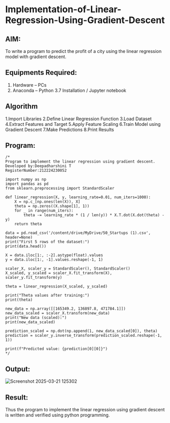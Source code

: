 # Implementation-of-Linear-Regression-Using-Gradient-Descent

## AIM:
To write a program to predict the profit of a city using the linear regression model with gradient descent.

## Equipments Required:
1. Hardware – PCs
2. Anaconda – Python 3.7 Installation / Jupyter notebook

## Algorithm

1.Import Libraries
2.Define Linear Regression Function
3.Load Dataset
4.Extract Features and Target
5.Apply Feature Scaling
6.Train Model using Gradient Descent
7.Make Predictions
8.Print Results

## Program:
```
/*
Program to implement the linear regression using gradient descent.
Developed by:Deepadharshini T 
RegisterNumber:212224230052

import numpy as np
import pandas as pd
from sklearn.preprocessing import StandardScaler

def linear_regression(X, y, learning_rate=0.01, num_iters=1000):
    X = np.c_[np.ones(len(X)), X]
    theta = np.zeros((X.shape[1], 1))
    for _ in range(num_iters):
        theta -= learning_rate * (1 / len(y)) * X.T.dot(X.dot(theta) - y)
    return theta

data = pd.read_csv('/content/drive/MyDrive/50_Startups (1).csv', header=None)
print("First 5 rows of the dataset:")
print(data.head())

X = data.iloc[1:, :-2].astype(float).values
y = data.iloc[1:, -1].values.reshape(-1, 1)

scaler_X, scaler_y = StandardScaler(), StandardScaler()
X_scaled, y_scaled = scaler_X.fit_transform(X), scaler_y.fit_transform(y)

theta = linear_regression(X_scaled, y_scaled)

print("Theta values after training:")
print(theta)

new_data = np.array([[165349.2, 136897.8, 471784.1]])
new_data_scaled = scaler_X.transform(new_data)
print("New data (scaled):")
print(new_data_scaled)

prediction_scaled = np.dot(np.append(1, new_data_scaled[0]), theta)
prediction = scaler_y.inverse_transform(prediction_scaled.reshape(-1, 1))

print(f"Predicted value: {prediction[0][0]}")  
*/
```

## Output:

![Screenshot 2025-03-21 125302](https://github.com/user-attachments/assets/5fd44bed-1a7e-4a49-b6a6-2da6b243dbef)


## Result:
Thus the program to implement the linear regression using gradient descent is written and verified using python programming.
